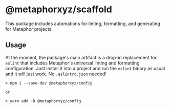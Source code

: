 # @metaphorxyz/scaffold
This package includes automations for linting, formatting, and generating for Metaphor projects.

## Usage
At the moment, the package's main artifact is a drop-in replacement for `eslint` that includes Metaphor's universal linting and formatting configuration. Just install it into a project and run the `eslint` binary as usual and it will just work. No `.eslintrc.json` needed!

```shell
> npm i --save-dev @metaphorxyz/config

or

> yarn add -D @metaphorxyz/config
```

